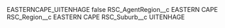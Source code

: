 <?xml version="1.0" encoding="UTF-8"?>
<CustomMetadata xmlns="http://soap.sforce.com/2006/04/metadata" xmlns:xsi="http://www.w3.org/2001/XMLSchema-instance" xmlns:xsd="http://www.w3.org/2001/XMLSchema">
    <label>EASTERNCAPE_UITENHAGE</label>
    <protected>false</protected>
    <values>
        <field>RSC_AgentRegion__c</field>
        <value xsi:type="xsd:string">EASTERN CAPE</value>
    </values>
    <values>
        <field>RSC_Region__c</field>
        <value xsi:type="xsd:string">EASTERN CAPE</value>
    </values>
    <values>
        <field>RSC_Suburb__c</field>
        <value xsi:type="xsd:string">UITENHAGE</value>
    </values>
</CustomMetadata>
